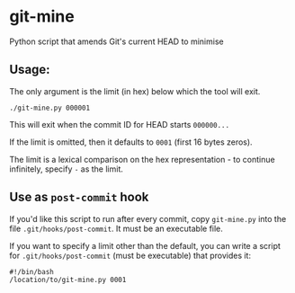 # git-mine

Python script that amends Git's current HEAD to minimise

## Usage:

The only argument is the limit (in hex) below which the tool will exit.

```
./git-mine.py 000001
```

This will exit when the commit ID for HEAD starts `000000...`

If the limit is omitted, then it defaults to `0001` (first 16 bytes zeros).

The limit is a lexical comparison on the hex representation - to continue infinitely, specify `-` as the limit.

## Use as `post-commit` hook

If you'd like this script to run after every commit, copy `git-mine.py` into the file `.git/hooks/post-commit`.  It must be an executable file.

If you want to specify a limit other than the default, you can write a script for `.git/hooks/post-commit` (must be executable) that provides it:

```
#!/bin/bash
/location/to/git-mine.py 0001
```

